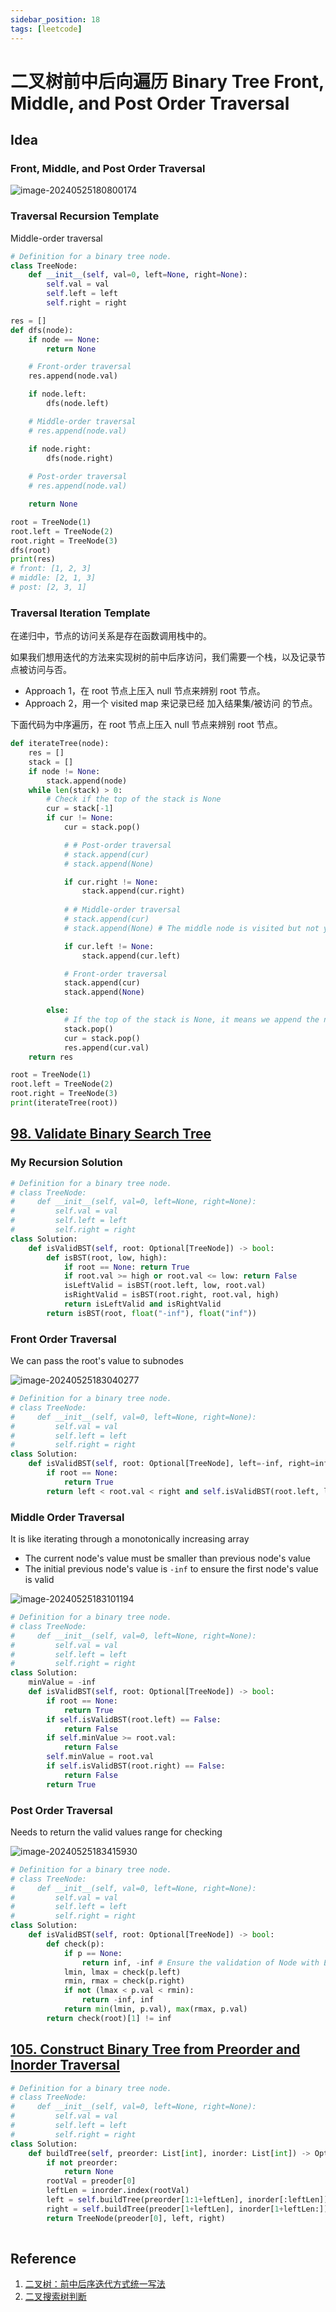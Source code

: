 ```yaml
---
sidebar_position: 18
tags: [leetcode]
---
```


# 二叉树前中后向遍历 Binary Tree Front, Middle, and Post Order Traversal

## Idea

### Front, Middle, and Post Order Traversal

![image-20240525180800174](./240309-09-bt-front-middle-back-traversal.assets/image-20240525180800174.png)

### Traversal Recursion Template

Middle-order traversal

```python
# Definition for a binary tree node.
class TreeNode:
    def __init__(self, val=0, left=None, right=None):
        self.val = val
        self.left = left
        self.right = right

res = []
def dfs(node):
    if node == None: 
        return None

    # Front-order traversal
    res.append(node.val)

    if node.left: 
        dfs(node.left)

    # Middle-order traversal
    # res.append(node.val)

    if node.right: 
        dfs(node.right)
 
    # Post-order traversal
    # res.append(node.val)

    return None

root = TreeNode(1)
root.left = TreeNode(2)
root.right = TreeNode(3)
dfs(root)
print(res)
# front: [1, 2, 3]
# middle: [2, 1, 3]
# post: [2, 3, 1]
```

### Traversal Iteration Template

在递归中，节点的访问关系是存在函数调用栈中的。

如果我们想用迭代的方法来实现树的前中后序访问，我们需要一个栈，以及记录节点被访问与否。

- Approach 1，在 root 节点上压入 null 节点来辨别 root 节点。
- Approach 2，用一个 visited map 来记录已经 加入结果集/被访问 的节点。

下面代码为中序遍历，在 root 节点上压入 null 节点来辨别 root 节点。

```python
def iterateTree(node):
    res = []
    stack = []
    if node != None:
        stack.append(node)
    while len(stack) > 0:
        # Check if the top of the stack is None
        cur = stack[-1]
        if cur != None:
            cur = stack.pop()

            # # Post-order traversal
            # stack.append(cur)
            # stack.append(None)

            if cur.right != None:
                stack.append(cur.right)
            
            # # Middle-order traversal
            # stack.append(cur)
            # stack.append(None) # The middle node is visited but not yet processed, use a Null Node to mark it

            if cur.left != None:
                stack.append(cur.left)

            # Front-order traversal
            stack.append(cur)
            stack.append(None)

        else:
            # If the top of the stack is None, it means we append the node to the result list
            stack.pop()
            cur = stack.pop()
            res.append(cur.val)
    return res

root = TreeNode(1)
root.left = TreeNode(2)
root.right = TreeNode(3)
print(iterateTree(root))
```

## [98. Validate Binary Search Tree](https://leetcode.cn/problems/validate-binary-search-tree/)

### My Recursion Solution

```python
# Definition for a binary tree node.
# class TreeNode:
#     def __init__(self, val=0, left=None, right=None):
#         self.val = val
#         self.left = left
#         self.right = right
class Solution:
    def isValidBST(self, root: Optional[TreeNode]) -> bool:
        def isBST(root, low, high):
            if root == None: return True
            if root.val >= high or root.val <= low: return False
            isLeftValid = isBST(root.left, low, root.val)
            isRightValid = isBST(root.right, root.val, high)
            return isLeftValid and isRightValid
        return isBST(root, float("-inf"), float("inf"))
```

### Front Order Traversal

We can pass the root's value to subnodes

![image-20240525183040277](./240309-09-bt-front-middle-back-traversal.assets/image-20240525183040277.png)

```python
# Definition for a binary tree node.
# class TreeNode:
#     def __init__(self, val=0, left=None, right=None):
#         self.val = val
#         self.left = left
#         self.right = right
class Solution:
    def isValidBST(self, root: Optional[TreeNode], left=-inf, right=inf) -> bool:
        if root == None:
            return True
        return left < root.val < right and self.isValidBST(root.left, left, root.val) and self.isValidBST(root.right, root.val, right)
```

### Middle Order Traversal

It is like iterating through a monotonically increasing array 

- The current node's value must be smaller than previous node's value
- The initial previous node's value is `-inf` to ensure the first node's value is valid

![image-20240525183101194](./240309-09-bt-front-middle-back-traversal.assets/image-20240525183101194.png)

```python
# Definition for a binary tree node.
# class TreeNode:
#     def __init__(self, val=0, left=None, right=None):
#         self.val = val
#         self.left = left
#         self.right = right
class Solution:
    minValue = -inf
    def isValidBST(self, root: Optional[TreeNode]) -> bool:
        if root == None:
            return True
        if self.isValidBST(root.left) == False:
            return False
        if self.minValue >= root.val: 
            return False
        self.minValue = root.val
        if self.isValidBST(root.right) == False:
            return False
        return True
```

### Post Order Traversal

Needs to return the valid values range for checking

![image-20240525183415930](./240309-09-bt-front-middle-back-traversal.assets/image-20240525183415930.png)

```python
# Definition for a binary tree node.
# class TreeNode:
#     def __init__(self, val=0, left=None, right=None):
#         self.val = val
#         self.left = left
#         self.right = right
class Solution:
    def isValidBST(self, root: Optional[TreeNode]) -> bool:
        def check(p):
            if p == None:
                return inf, -inf # Ensure the validation of Node with Empty subNode
            lmin, lmax = check(p.left)
            rmin, rmax = check(p.right)
            if not (lmax < p.val < rmin):
                return -inf, inf
            return min(lmin, p.val), max(rmax, p.val)
        return check(root)[1] != inf

```

## [105. Construct Binary Tree from Preorder and Inorder Traversal](https://leetcode.cn/problems/construct-binary-tree-from-preorder-and-inorder-traversal/)

```python
# Definition for a binary tree node.
# class TreeNode:
#     def __init__(self, val=0, left=None, right=None):
#         self.val = val
#         self.left = left
#         self.right = right
class Solution:
    def buildTree(self, preorder: List[int], inorder: List[int]) -> Optional[TreeNode]:
        if not preorder:
            return None
        rootVal = preoder[0]
        leftLen = inorder.index(rootVal)
        left = self.buildTree(preorder[1:1+leftLen], inorder[:leftLen])
        right = self.buildTree(preoder[1+leftLen], inorder[1+leftLen:])
        return TreeNode(preoder[0], left, right)
        
```

## Reference

1. [二叉树：前中后序迭代方式统一写法](https://zhuanlan.zhihu.com/p/260497281)
1. [二叉搜索树判断](https://www.bilibili.com/video/BV14G411P7C1/?spm_id_from=333.788&vd_source=66a0b89065d7f04805223fd7f2d613a6)
